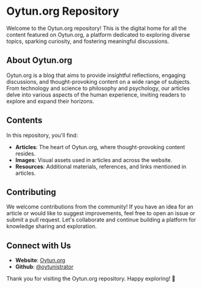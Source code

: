 # Oytun.org Repository

Welcome to the Oytun.org repository! This is the digital home for all the content featured on Oytun.org, a platform dedicated to exploring diverse topics, sparking curiosity, and fostering meaningful discussions.

## About Oytun.org

Oytun.org is a blog that aims to provide insightful reflections, engaging discussions, and thought-provoking content on a wide range of subjects. From technology and science to philosophy and psychology, our articles delve into various aspects of the human experience, inviting readers to explore and expand their horizons.

## Contents

In this repository, you'll find:

- **Articles**: The heart of Oytun.org, where thought-provoking content resides.
- **Images**: Visual assets used in articles and across the website.
- **Resources**: Additional materials, references, and links mentioned in articles.

## Contributing

We welcome contributions from the community! If you have an idea for an article or would like to suggest improvements, feel free to open an issue or submit a pull request. Let's collaborate and continue building a platform for knowledge sharing and exploration.

## Connect with Us

- **Website**: [Oytun.org](https://oytun.org)
- **Github**: [@oytunistrator](https://github.com/oytunistrator)

Thank you for visiting the Oytun.org repository. Happy exploring! 🚀
